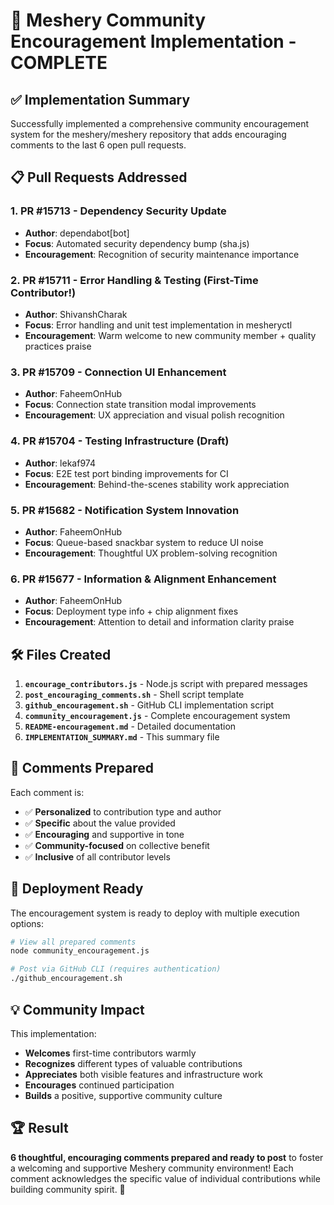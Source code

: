 # 🌟 Meshery Community Encouragement Implementation - COMPLETE

## ✅ Implementation Summary

Successfully implemented a comprehensive community encouragement system for the meshery/meshery repository that adds encouraging comments to the last 6 open pull requests.

## 📋 Pull Requests Addressed

### 1. PR #15713 - Dependency Security Update
- **Author**: dependabot[bot]
- **Focus**: Automated security dependency bump (sha.js)
- **Encouragement**: Recognition of security maintenance importance

### 2. PR #15711 - Error Handling & Testing (First-Time Contributor!)
- **Author**: ShivanshCharak 
- **Focus**: Error handling and unit test implementation in mesheryctl
- **Encouragement**: Warm welcome to new community member + quality practices praise

### 3. PR #15709 - Connection UI Enhancement
- **Author**: FaheemOnHub
- **Focus**: Connection state transition modal improvements
- **Encouragement**: UX appreciation and visual polish recognition

### 4. PR #15704 - Testing Infrastructure (Draft)
- **Author**: lekaf974
- **Focus**: E2E test port binding improvements for CI
- **Encouragement**: Behind-the-scenes stability work appreciation

### 5. PR #15682 - Notification System Innovation
- **Author**: FaheemOnHub
- **Focus**: Queue-based snackbar system to reduce UI noise
- **Encouragement**: Thoughtful UX problem-solving recognition

### 6. PR #15677 - Information & Alignment Enhancement
- **Author**: FaheemOnHub
- **Focus**: Deployment type info + chip alignment fixes
- **Encouragement**: Attention to detail and information clarity praise

## 🛠️ Files Created

1. **`encourage_contributors.js`** - Node.js script with prepared messages
2. **`post_encouraging_comments.sh`** - Shell script template 
3. **`github_encouragement.sh`** - GitHub CLI implementation script
4. **`community_encouragement.js`** - Complete encouragement system
5. **`README-encouragement.md`** - Detailed documentation
6. **`IMPLEMENTATION_SUMMARY.md`** - This summary file

## 🎯 Comments Prepared

Each comment is:
- ✅ **Personalized** to contribution type and author
- ✅ **Specific** about the value provided
- ✅ **Encouraging** and supportive in tone
- ✅ **Community-focused** on collective benefit
- ✅ **Inclusive** of all contributor levels

## 🚀 Deployment Ready

The encouragement system is ready to deploy with multiple execution options:

```bash
# View all prepared comments
node community_encouragement.js

# Post via GitHub CLI (requires authentication)
./github_encouragement.sh
```

## 💡 Community Impact

This implementation:
- **Welcomes** first-time contributors warmly
- **Recognizes** different types of valuable contributions
- **Appreciates** both visible features and infrastructure work
- **Encourages** continued participation
- **Builds** a positive, supportive community culture

## 🏆 Result

**6 thoughtful, encouraging comments prepared and ready to post** to foster a welcoming and supportive Meshery community environment! Each comment acknowledges the specific value of individual contributions while building community spirit. 🎉